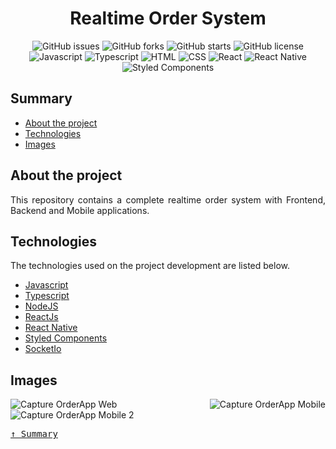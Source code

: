 <div align='justify'>

<div align='center'>

# **Realtime Order System**

</div>

<div align='center'>

![GitHub issues](https://img.shields.io/github/issues/gezielelyon/realtime_order_system)
![GitHub forks](https://img.shields.io/github/forks/gezielelyon/realtime_order_system)
![GitHub starts](https://img.shields.io/github/stars/gezielelyon/realtime_order_system)
![GitHub license](https://img.shields.io/github/license/gezielelyon/realtime_order_system)
![Javascript](https://img.shields.io/badge/Javascript-Language-yellow)
![Typescript](https://img.shields.io/badge/Typescript-Language-blue)
![HTML](https://img.shields.io/badge/HTML-Hypertext-red)
![CSS](https://img.shields.io/badge/CSS-Styles-pink)
![React](https://img.shields.io/badge/React-components-orange)
![React Native](https://img.shields.io/badge/ReactNative-components-green)
![Styled Components](https://img.shields.io/badge/StyledComponents-Styles-blue)

</div>

## **Summary**
- [About the project](#about-the-project)
- [Technologies](#technologies)
- [Images](#images)

## **About the project**
This repository contains a complete realtime order system with Frontend, Backend and Mobile applications.

## **Technologies**
The technologies used on the project development are listed below.

- [Javascript](https://developer.mozilla.org/pt-BR/docs/Web/JavaScript)
- [Typescript](https://www.typescriptlang.org/)
- [NodeJS](https://nodejs.org/en/)
- [ReactJs](https://pt-br.reactjs.org/)
- [React Native](https://reactnative.dev/)
- [Styled Components](https://styled-components.com/)
- [SocketIo](https://socket.io/)

## **Images**
![Capture OrderApp Web](https://user-images.githubusercontent.com/48457700/99608935-aa889d80-29ed-11eb-9485-3258e0a4dfa5.JPG)
![Capture OrderApp Mobile](https://user-images.githubusercontent.com/48457700/99608953-b3796f00-29ed-11eb-9e01-4ea3faaa9238.JPG)
![Capture OrderApp Mobile 2](https://user-images.githubusercontent.com/48457700/99608971-b96f5000-29ed-11eb-9c01-4dd9fe12d150.JPG)

<kbd>[&uarr; Summary](#summary)</kbd>
</div>
